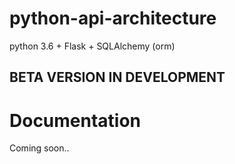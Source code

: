 # python-api-architecture
python 3.6 + Flask + SQLAlchemy (orm)

## BETA VERSION IN DEVELOPMENT

# Documentation
Coming soon..
